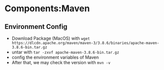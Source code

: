 # Components:Maven
## Environment Config
- Download Package (MacOS) with `wget https://dlcdn.apache.org/maven/maven-3/3.8.6/binaries/apache-maven-3.8.6-bin.tar.gz`
- untar with `tar -zxvf apache-maven-3.8.6-bin.tar.gz`
- config the environment variables of Maven
- After that, we may check the version with `mvn -v`
